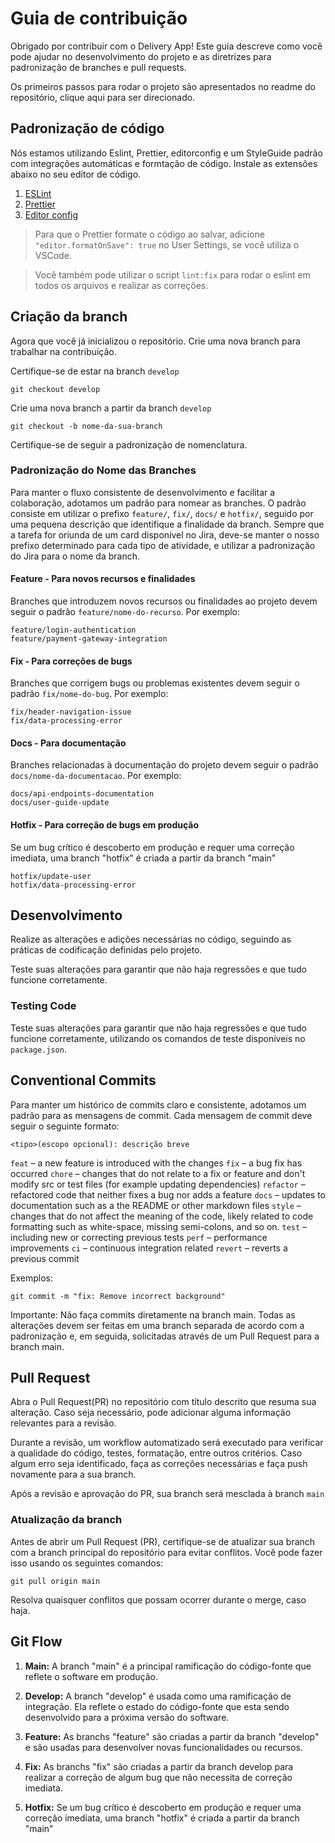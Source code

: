 # Guia de contribuição

Obrigado por contribuir com o Delivery App! Este guia descreve como você pode ajudar no desenvolvimento do projeto e as diretrizes para padronização de branches e pull requests.

Os primeiros passos para rodar o projeto são apresentados no readme do repositório, clique aqui para ser direcionado.

## Padronização de código

Nós estamos utilizando Eslint, Prettier, editorconfig e um StyleGuide padrão com integrações automáticas e formtação de código. Instale as extensões abaixo no seu editor de código.

1. [ESLint](https://github.com/Microsoft/vscode-eslint)
1. [Prettier](https://github.com/prettier/prettier-vscode)
1. [Editor config](https://github.com/editorconfig/editorconfig-vscode)

> Para que o Prettier formate o código ao salvar, adicione `"editor.formatOnSave": true` no User Settings, se você utiliza o VSCode.

> Você também pode utilizar o script `lint:fix` para rodar o eslint em todos os arquivos e realizar as correções.

## Criação da branch

Agora que você já inicializou o repositório. Crie uma nova branch para trabalhar na contribuição.

Certifique-se de estar na branch `develop`

```
git checkout develop
```

Crie uma nova branch a partir da branch `develop`

```
git checkout -b nome-da-sua-branch
```

Certifique-se de seguir a padronização de nomenclatura.

### Padronização do Nome das Branches

Para manter o fluxo consistente de desenvolvimento e facilitar a colaboração, adotamos um padrão para nomear as branches. O padrão consiste em utilizar o prefixo `feature/`, `fix/`, `docs/` e `hotfix/`, seguido por uma pequena descrição que identifique a finalidade da branch. Sempre que a tarefa for oriunda de um card disponível no Jira, deve-se manter o nosso prefixo determinado para cada tipo de atividade, e utilizar a padronização do Jira para o nome da branch.

#### Feature - Para novos recursos e finalidades

Branches que introduzem novos recursos ou finalidades ao projeto devem seguir o padrão `feature/nome-do-recurso`. Por exemplo:

```
feature/login-authentication
feature/payment-gateway-integration
```

#### Fix - Para correções de bugs

Branches que corrigem bugs ou problemas existentes devem seguir o padrão `fix/nome-do-bug`. Por exemplo:

```
fix/header-navigation-issue
fix/data-processing-error
```

#### Docs - Para documentação

Branches relacionadas à documentação do projeto devem seguir o padrão `docs/nome-da-documentacao`. Por exemplo:

```
docs/api-endpoints-documentation
docs/user-guide-update
```

#### Hotfix - Para correção de bugs em produção

Se um bug crítico é descoberto em produção e requer uma correção imediata, uma branch "hotfix" é criada a partir da branch "main"

```
hotfix/update-user
hotfix/data-processing-error
```

## Desenvolvimento

Realize as alterações e adições necessárias no código, seguindo as práticas de codificação definidas pelo projeto.

Teste suas alterações para garantir que não haja regressões e que tudo funcione corretamente.

### Testing Code

Teste suas alterações para garantir que não haja regressões e que tudo funcione corretamente, utilizando os comandos de teste disponíveis no `package.json`.

## Conventional Commits

Para manter um histórico de commits claro e consistente, adotamos um padrão para as mensagens de commit. Cada mensagem de commit deve seguir o seguinte formato:

```
<tipo>(escopo opcional): descrição breve
```

`feat` – a new feature is introduced with the changes
`fix` – a bug fix has occurred
`chore` – changes that do not relate to a fix or feature and don't modify src or test files (for example updating dependencies)
`refactor` – refactored code that neither fixes a bug nor adds a feature
`docs` – updates to documentation such as a the README or other markdown files
`style` – changes that do not affect the meaning of the code, likely related to code formatting such as white-space, missing semi-colons, and so on.
`test` – including new or correcting previous tests
`perf` – performance improvements
`ci` – continuous integration related
`revert` – reverts a previous commit

Exemplos:

```
git commit -m "fix: Remove incorrect background"
```

Importante: Não faça commits diretamente na branch main. Todas as alterações devem ser feitas em uma branch separada de acordo com a padronização e, em seguida, solicitadas através de um Pull Request para a branch main.

## Pull Request

Abra o Pull Request(PR) no repositório com título descrito que resuma sua alteração. Caso seja necessário, pode adicionar alguma informação relevantes para a revisão.

Durante a revisão, um workflow automatizado será executado para verificar a qualidade do código, testes, formatação, entre outros critérios. Caso algum erro seja identificado, faça as correções necessárias e faça push novamente para a sua branch.

Após a revisão e aprovação do PR, sua branch será mesclada à branch `main`

### Atualização da branch

Antes de abrir um Pull Request (PR), certifique-se de atualizar sua branch com a branch principal do repositório para evitar conflitos. Você pode fazer isso usando os seguintes comandos:

```
git pull origin main
```

Resolva quaisquer conflitos que possam ocorrer durante o merge, caso haja.

## Git Flow

1. **Main:** A branch "main" é a principal ramificação do código-fonte que reflete o software em produção.

2. **Develop:** A branch "develop" é usada como uma ramificação de integração. Ela reflete o estado do código-fonte que esta sendo desenvolvido para a próxima versão do software.

3. **Feature:** As branchs "feature" são criadas a partir da branch "develop" e são usadas para desenvolver novas funcionalidades ou recursos.

4. **Fix:** As branchs "fix" são criadas a partir da branch develop para realizar a correção de algum bug que não necessita de correção imediata.

5. **Hotfix:** Se um bug crítico é descoberto em produção e requer uma correção imediata, uma branch "hotfix" é criada a partir da branch "main"
